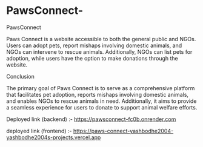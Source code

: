 # PawsConnect-
PawsConnect

Paws Connect is a website accessible to both the general public and NGOs. Users can adopt pets, report mishaps involving domestic animals, and NGOs can intervene to rescue animals. Additionally, NGOs can list pets for adoption, while users have the option to make donations through the website.

Conclusion 

The primary goal of Paws Connect is to serve as a comprehensive platform that facilitates pet adoption, reports mishaps involving domestic animals, and enables NGOs to rescue animals in need. Additionally, it aims to provide a seamless experience for users to donate to support animal welfare efforts.

Deployed link (backend) :- https://pawsconnect-fc0b.onrender.com

deployed link (frontend) :- https://paws-connect-yashbodhe2004-yashbodhe2004s-projects.vercel.app
